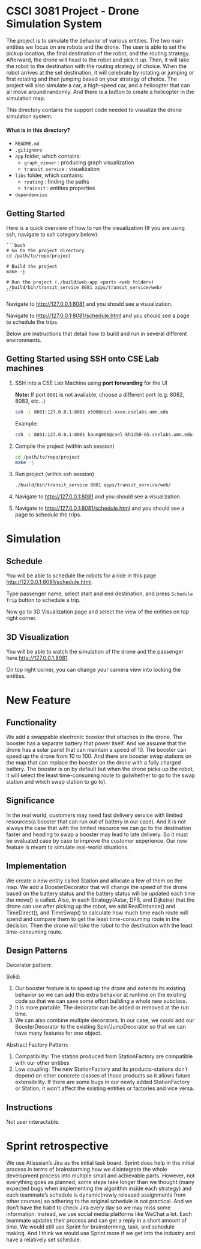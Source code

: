 # CSCI 3081 Project - Drone Simulation System

The project is to simulate the behavior of various entities. The two main entities we focus on are robots and the drone. The user is able to set the pickup location, the final destination of the robot, and the routing strategy. Afterward, the drone will head to the robot and pick it up. Then, it will take the robot to the destination with the routing strategy of choice. When the robot arrives at the set destination, it will celebrate by rotating or jumping or first rotating and then jumping based on your strategy of choice. The project will also simulate a car, a high-speed car, and a helicopter that can all move around randomly. And there is a button to create a helicopter in the simulation map.


This directory contains the support code needed to visualize the drone simulation system.

#### What is in this directory?
<ul>
  <li>  <code>README.md</code>
  <li>  <code>.gitignore</code>
  <li>  <code>app</code> folder, which contains:
    <ul>
      <li>  <code>graph_viewer</code> : producing graph visualization
      <li>  <code>transit_service</code> : visualization
    </ul>
  <li>  <code>libs</code> folder, which contains:
    <ul>
      <li>  <code>routing</code> : finding the paths
      <li>  <code>trainsit</code> : entities properties
    </ul>
  <li>  <code>dependencies</code>
</ul>

## Getting Started

Here is a quick overview of how to run the visualization (If you are using ssh, navigate to ssh category below):

    ```bash
    # Go to the project directory
    cd /path/to/repo/project
    
    # Build the project
    make -j
    
    # Run the project (./build/web-app <port> <web folder>)
    ./build/bin/transit_service 8081 apps/transit_service/web/
    ```
    
Navigate to http://127.0.0.1:8081 and you should see a visualization.

Navigate to http://127.0.0.1:8081/schedule.html and you should see a page to schedule the trips.

Below are instructions that detail how to build and run in several different environments.  

## Getting Started using SSH onto CSE Lab machines

1. SSH into a CSE Lab Machine using **port forwarding** for the UI

   **Note:** If port `8081` is not available, choose a different port (e.g. 8082, 8083, etc...)

    ```bash
    ssh -L 8081:127.0.0.1:8081 x500@csel-xxxx.cselabs.umn.edu
    ```
    
    Example:
    ```bash
    ssh -L 8081:127.0.0.1:8081 kaung006@csel-kh1250-05.cselabs.umn.edu
    ```

2. Compile the project (within ssh session)

    ```bash
    cd /path/to/repo/project
    make -j
    ```
    
 2. Run project (within ssh session)

    ```bash
    ./build/bin/transit_service 8081 apps/transit_service/web/
    ```

5. Navigate to http://127.0.0.1:8081 and you should see a visualization.

6. Navigate to http://127.0.0.1:8081/schedule.html and you should see a page to schedule the trips.

# Simulation

## Schedule
You will be able to schedule the robots for a ride in this page http://127.0.0.1:8081/schedule.html. 

Type passenger name, select start and end destination, and press `Schedule Trip` button to schedule a trip. 

Now go to 3D Visualization page and select the view of the entities on top right corner.

## 3D Visualization
You will be able to watch the simulation of the drone and the passenger here http://127.0.0.1:8081.

On top right corner, you can change your camera view into locking the entities.

# New Feature

## Functionality
We add a swappable electronic booster that attaches to the drone. The booster has a separate battery that power itself. And we assume that the drone has a solar panel that can maintain a speed of 10. The booster can speed up the drone from 10 to 100. And there are booster swap stations on the map that can replace the booster on the drone with a fully charged battery. The booster is on by default but when the drone picks up the robot, it will select the least time-consuming route to go(whether to go to the swap station and which swap station to go to).

## Significance
In the real world, customers may need fast delivery service with limited resources(a booster that can run out of battery in our case). And it is not always the case that with the limited resource we can go to the destination faster and heading to swap a booster may lead to late delivery. So it must be evaluated case by case to improve the customer experience. Our new feature is meant to simulate real-world situations.

## Implementation
We create a new entity called Station and allocate a few of them on the map. We add a BoosterDecorator that will change the speed of the drone based on the battery status and the battery status will be updated each time the move() is called. Also, in each Strategy(Astar, DFS, and Dijkstra) that the drone can use after picking up the robot, we add RealDistance() and TimeDirect(), and TimeSwap() to calculate how much time each route will spend and compare them to get the least time-consuming route in the decision. Then the drone will take the robot to the destination with the least time-consuming route.

## Design Patterns
Decorator pattern: 

Solid:
1. Our booster feature is to speed up the drone and extends its existing behavior so we can add this extra behavior at runtime on the existing code so that we can save some effort building a whole new subclass. 
2. It is more portable. The decorator can be added or removed at the run time.
3. We can also combine multiple decorators. In our case, we could add our BoosterDecorator to the existing Spin/JumpDecorator so that we can have many features for one object.

Abstract Factory Pattern:
1. Compatibility: The station produced from StationFactory are compatible with our other entities 
2. Low coupling: The new StationFactory and its products-stations don’t depend on other concrete classes of those products so it allows future extensibility. If there are some bugs in our newly added StationFactory or Station, it won’t affect the existing entities or factories and vice versa.  

## Instructions
Not user interactable.

# Sprint retrospective
We use Atlassian’s Jira as the initial task board. Sprint does help in the initial process in terms of brainstorming how we disintegrate the whole development process into multiple small and achievable parts. However, not everything goes as planned, some steps take longer than we thought (many expected bugs when implementing the algorithm inside each strategy) and each teammate’s schedule is dynamic(newly released assignments from other courses) so adhering to the original schedule is not practical. And we don’t have the habit to check Jira every day so we may miss some information. Instead, we use social media platforms like WeChat a lot. Each teammate updates their process and can get a reply in a short amount of time. We would still use Sprint for brainstorming, task, and schedule making. And I think we would use Sprint more if we get into the industry and have a relatively set schedule.


